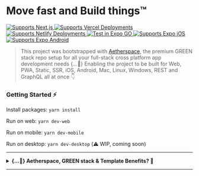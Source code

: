 # Move fast and Build things™️

<p>
  <!-- Next.js -->
  <a href="https://aetherspace-green-stack-starter-premium.vercel.app/">
    <img alt="Supports Next.js" longdesc="Supports Next.js" src="https://img.shields.io/badge/Next-black?style=for-the-badge&logo=next.js&logoColor=white" />
  </a>
  <!-- Vercel -->
  <a href="https://aetherspace-green-stack-starter-premium.vercel.app/">
    <img alt="Supports Vercel Deployments" longdesc="Supports Vercel Deployments" src="https://img.shields.io/badge/vercel-%23000000.svg?style=for-the-badge&logo=vercel&logoColor=white" />
  </a>
  <!-- Netlify -->
  <a href="https://aetherspace-green-stack-starter-premium.netlify.app/">
    <img alt="Supports Netlify Deployments" longdesc="Supports Netlify Deployments" src="https://img.shields.io/badge/netlify-%23000000.svg?style=for-the-badge&logo=netlify&logoColor=#00C7B7" />
  </a>
  <!-- Expo -->
  <a href="https://itunes.apple.com/app/apple-store/id982107779">
    <img alt="Test in Expo GO" longdesc="Test in Expo GO" src="https://img.shields.io/badge/expo-1C1E24?style=for-the-badge&logo=expo&logoColor=#D04A37" />
  </a>
  <!-- iOS -->
  <a href="https://itunes.apple.com/app/apple-store/id982107779">
    <img alt="Supports Expo iOS" longdesc="Supports Expo iOS" src="https://img.shields.io/badge/iOS-4630EB.svg?style=for-the-badge&logo=APPLE&labelColor=999999&logoColor=fff" />
  </a>
  <!-- Android -->
  <a href="https://play.google.com/store/apps/details?id=host.exp.exponent&referrer=blankexample">
    <img alt="Supports Expo Android" longdesc="Supports Expo Android" src="https://img.shields.io/badge/Android-4630EB.svg?style=for-the-badge&logo=ANDROID&labelColor=A4C639&logoColor=fff" />
  </a>
</p>

> This project was bootstrapped with [Aetherspace](https://github.com/codinsonn/aetherspace-green-stack-starter-premium), the premium GREEN stack repo setup for all your full-stack cross platform app development needs {...💚} Enabling the project to be built for Web, PWA, Static, SSR, iOS, Android, Mac, Linux, Windows, REST and GraphQL all at once 👇

### Getting Started ⚡️

Install packages: `yarn install`

Run on web: `yarn dev-web`

Run on mobile: `yarn dev-mobile`

Run on desktop: `yarn dev-desktop` (⚠️ WIP, coming soon)

---

<details>
<summary><b>{...💚} Aetherspace, GREEN stack & Template Benefits? 🚀</b></summary>

---

# Aetherspace - Premium GREEN stack starter template for cross platform React app development

### Table of contents
💚 - [What is the GREEN stack?](#what-is-the-green-stack)  
🚀 - [What is Aetherspace?](#what-is-aetherspace)  
🤖 - [Why start with a monorepo?](#why-monorepo)  
📁 - [File structure and installing new packages.](#package-management)  
👾 - [Benefits and next steps.](#benefits-next-steps)  
🤷‍♂️ - [When *not* to use the GREEN stack.](#when-not-to-use-green-stack)  
📚 - [Relevant Docs.](#relevant-docs)  

## What the hell is the GREEN stack? 💚 <a name="what-is-the-green-stack"></a>

In short GREEN stands for these 5 core technologies:

- **G**raphQL for typed and self documenting APIs
- **R**eact-Native and React-Native-Web for write-once UI
- **E**lectron for enabling and building desktop features
- **E**xpo for easy web + mobile development and testing
- **N**ext.js for SEO, Static Exports, API, SSR & Web-Vitals

The core idea this tech stack enables you to achieve boils down to writing your app code or features once with Javascript and React, yet make it available on any platform or device without double implementations or the need for different development teams.

### It allows you to move fast, save time and deliver more 🎉

> Think of it as Unity for React Apps. Just like Unity aims to make cross console game development a lot easier for (indie) game devs, the GREEN stack aims to do the same for cross-platform app development.

## How does 'Aetherspace' help, exactly? 🚀 <a name="what-is-aetherspace"></a>

Aetherspace is an opinionated framework I've made that fills in the gaps of working and building with the GREEN stack:

- How should I handle responsive design?
- How do I avoid layout shift when react-native styling does not support media queries or classnames?
- What's the best way to style and animate my UI elements for both web and mobile?

Just to name a few.

While the stack itself is very powerfull, figuring out how to get set up and do certain things can be frustrating and time consuming. To save you time figuring it all out on your own, *Aetherspace* contains a bunch of packages, utils and best-practices to set you up for a free and easy ride to cross-platform success.

> Aetherspace is also fully optional. Usage of the UI primitives, React hooks and JS utils provided by `packages/aetherspace` is recommended but not required.

> Provided you throw out the examples and edit some helper scripts in the `package.json` files, you could even delete the package entirely and still be left with a great GREEN stack starter.

More on Aetherspace in the **[👾 Benefits and Next steps](#benefits-next-steps)** section or `AETHERSPACE.md` and `CODEGEN.md`.

## But why start with a monorepo? 🤖 <a name="why-monorepo"></a>

One very annoying thing about figuring stuff out on your own is when packages you're using require custom configuration for webpack, babel or otherwise. It often happens that updating e.g. a single `babel.config.js` used for both React-Native and Next.js will fix usage on either, but then break the other.

Using a monorepo with different entry points for Next.js and Expo allows us to keep configs more seperate, and therefore allow more confident updating of packages and configs without accidentally breaking other platforms.

In this starter template, we've opted to use yarn workspaces. We'll list some basics in the next section, but for a deeper understanding please refer to their documentation for more info.

## 📁 File structure and package management 📦 <a name="package-management"></a>

This starter monorepo has two types of workspaces:
- `/apps/*` for all expo & next.js versions of your apps
- `/packages/*` for all shared dependencies / library code used in multiple apps

```
├── apps/
│   └── {app-name}/ 👉 Where all cross-platform code for {app-name} lives
│       └── components/ ➡️ Molecules / Atoms / Common UI used in 'screens/'
│       └── graphql/ ➡️ Shared code for the GraphQL API client (optional)
│       └── resolvers/ ➡️ Shared resolvers used in both REST or GraphQL API
│       └── screens/ ➡️ Page templates used in App.tsx and next.js's 'pages/' directory
│       └── package.json ➡️ config required by yarn-workspaces, no dependencies
│
│   └── {app-name}-expo/ 👉 Where all Expo & mobile specific config for {app-name} lives
│       └── assets/ ➡️ app icons & other static assets (e.g. fonts)
│       └── app.json ➡️ Expo app config (e.g. landscape / tablet support)
│       └── App.tsx ➡️ Mobile Entrypoint & Navigation Setup (using '{app-name}/screens/')
│       └── babel.config.js ➡️ Babel transpilation config for Expo
│       └── index.js ➡️ Mobile entrypoint loader for App.tsx
│       └── metro.config.js ➡️ Metro bundler config for react-native
│       └── package.json ➡️ yarn-workspace config, lists expo & non-next.js dependencies
│       └── tsconfig.json ➡️ Typescript config for Expo
│       └── webpack.config.js ➡️ Enables PWA browser testing with Expo (no SSR)
│
│   └── {app-name}-next/ 👉 Where all Next.js, Server & API config for {app-name} lives
│       └── public/ ➡️ favicon & other static assets (e.g. fonts)
│       └── src/
│           └── pages/ ➡️ directory based routes (using '{app-name}/screens/')
│               └── api/ ➡️ directory based api routes (using '{app-name}/resolvers/')
│                   └── graphql.ts ➡️ GraphQL client from '{app-name}/graphql/'
│               └── _app.tsx ➡️ App Layout Wrapper (e.g. headers / footers / navigation)
│               └── _document.tsx ➡️ HTML wrapper for head, body & meta tags (+ SSR styles)
│               └── index.tsx ➡️ Homepage (e.g. using '{app-name}/screens/HomeScreen.tsx')
│       └── babel.config.js ➡️ Babel transpilation config for Next.js
│       └── next.config.js ➡️ Next.js config, modules to transpile & plugins to support
│       └── package.json ➡️ yarn-workspaces config, lists ONLY next.js dependencies
│       └── tsconfig.json ➡️ Typescript config for Next.js
│
├── packages/
│   └── {comp-lib}/ 👉 Code shared across apps, ideally same structure as 'apps/{app-name}'
│       └── package.json ➡️ yarn-workspace config, doesn't need deps unless published
│
├── node_modules/ ➡️ Contains all modules for this monorepo
└── package.json  ➡️ Root yarn-workspaces configuration + helper scripts, no deps
```

```
💡 `{app-name}` & `{comp-lib}` are just placeholders and you **can** have multiple of these
```

#### 📦 Keep your apps seperate with `/apps/*` workspaces:

For every app you're building in this monorepo, you'll need a few folders:

- `/apps/app-project` - Where most of your app's UI, logic and Screens will live.
    Shouldn't have any dependencies.
- `/apps/app-project-next` - Entry for web where only next.js related config/setup for an app should live.
    Should list only next.js related dependencies & polyfills.
- `/apps/app-project-expo` - Entry for mobile where only expo related config/setup for an app should live.
    Should list all react(-native) and non next.js related dependencies.

In each of these folders own `package.json` file, a `name` property should be specified to identify that workspace. This name can then be referenced during installs via e.g.

```bash
yarn workspace app-project-next add next-images
```

```bash
yarn workspace app-project-expo add moti
```

> It's also advised to see app workspaces as fully seperate from other apps:

> For example, `/apps/app-project` should not import or reference anything from `/apps/some-other-app`. If you do need to embed a certain screen or component from one app in another, it's best to extract it to its own shared library workspace instead (toggle below for info 👇)

<details>
<summary>💡 `/packages/*` workspaces for e.g. component libraries</summary>

#### Write shared library code in `/packages/*` workspaces:

Packages aim to provide common building blocks or logic for both apps *and* other packages. They do not need to differentiate between entry points with `/packages/...-next` and `/packages/...-expo`.

Like `/apps/` workspaces, they do also require their own `package.json` and `name`, and installing dependencies can work exactly the same:

```bash
yarn workspace component-library add -D @types/react
```

However, unless you will be publishing the package to NPM, it may be best to just install any dependencies in the consuming apps' `/apps/{app-name}-next` or `/apps/{app-name}-expo` workspace instead.

> A good example of a library package usable by multiple app workspaces in this monorepo is the 
`/packages/aetherspace` workspace. It contains UI primitives like `AetherView`, `AetherImage` & `AetherLink` that are small wrappers for & recommended over react-native's own `View`, `Text` & `Image` components.

</details>

## 👾 Stack and Template benefits + Next steps 👾 <a name="benefits-next-steps"></a>

If you've read the sections above, It's likely the **ease** of use, **time saving** capabilities and **scalability** of this stack & template are clear.

The starter repo comes with some opinionated extra packages and abilities.  
Here's a list of what you can start doing out of the box:

- Link pages and screens cross platform with `expo-next-react-navigation` or `<AetherLink>`
- Use tailwind to style UI responsively on web / mobile with `<AetherView tw="sm:px-2">` / `tailwind-rn`
- Animate UI elements with `<AetherView.Animated>` / `react-native-reanimated` / `moti`
- Add illustrations or icons with `react-native-svg`
- Bring the power of GraphQL to JSON or REST apis with `aetherResolver()` and Schemas.
- Add auth with [AuthSession](https://docs.expo.dev/versions/latest/sdk/auth-session/) ([Expo Examples](https://docs.expo.dev/guides/authentication/))
- Document your components and APIs with Storybook.
- Deploy to vercel with `yarn deploy` or `vercel --prod --no-clipboard` ([view live](https://aetherspace-green-stack-starter-premium.vercel.app/))
- Deploy to netlify [via this guide](https://www.netlify.com/blog/2020/11/30/how-to-deploy-next.js-sites-to-netlify/) ([view live](https://aetherspace-green-stack-starter-premium.netlify.app/))

If you'd like to continue learning about Aetherspace and the GREEN stack, there are more detailed guides, tips and best-practices in:
- `AETHERSPACE.md`, `CODEGEN.md`, `NAVIGATION.md` & `API.md` (Aetherspace & Codegen)  
- `STYLING.md`, `ANIMATING.md` & `DOCUMENTING.md` (GREEN stack How-tos)

## 💼 Why this makes sense from a business perspective 💸 <a name="why-this-makes-sense-from-a-business-perspective"></a>

Whether you're a startup or established company, having both web and mobile apps is a great competitive advantage. There are many stories of market leaders suddenly being overtaken because the competition were able to move faster or had more devices their solution was available on for their customers.

This stack makes it near effortless to enable extra platforms. It helps keep teams small and enables them to move fast when building new pages or features for phones, tablets and/or the web.

**More deliverables for less time invested in turn means flexibility in one or more of these areas:**
- ... negotiation room about budget or deadlines (in case of client work)
- ... 💰 to be distributed among the entire team
- ... 🕗 available for experimentation
- ... budget available to market the product

<details>
<summary>Show full 🕗🕗 to 💰💰💰 Comparison</summary>

---

Let's talk Return on Investment:

> 🕗 = time required = devs / teams / resources invested  
> 💰 = deliverable sale value = costs to build + profit margin  
> ROI = 🕗 -> *sold for* -> 💰

Web only project ROI = 🕗🕗 -> 💰💰
- 🕗 Web Front-End 💰
- 🕗 General Back-End (REST / GraphQL + Templates / SSR) 💰

Native iOS + Android project ROI = 🕗🕗🕗 -> 💰💰💰
- 🕗 iOS App with Swift 💰
- 🕗 Android app with Java 💰
- 🕗 API Back-End (REST / GraphQL) 💰

React-Native Mobile App ROI = 🕗🕗 -> 💰💰 to 💰💰💰
- 🕗 iOS + Android App with RN 💰(💰)
- 🕗 API Back-End (REST / GraphQL) 💰

Expo Mobile + PWA ROI = 🕗🕗 ->💰💰 to 💰💰💰💰
- 🕗 iOS + Android + PWA with Expo & RN (Web without SSR) 💰(💰💰)
- 🕗 API Back-End (REST / GraphQL) 💰

> Now, things get *really* interesting when you try to compare full cross-platform apps

Full Cross Platform with Separate Dev Teams ROI = 🕗🕗🕗🕗🕗🕗🕗 -> 💰💰💰💰💰💰💰
- 🕗 Web Front-End 💰
- 🕗 iOS App with Swift 💰
- 🕗 Android app with Java 💰
- 🕗 Windows App Dev Team 💰
- 🕗 MacOS App Dev Team 💰
- 🕗 Linux App Dev Team 💰
- 🕗 API Back-End (REST / GraphQL) 💰

Full Cross Platform with GREEN stack ROI = 🕗🕗 -> 💰💰 to 💰💰💰💰💰💰💰
- 🕗 Web (PWA & SSR & Web Vitals) + iOS + Android + Windows + MacOS + Linux 💰(💰💰💰💰💰)
- 🕗 Back-End (REST + GraphQL + SSR + Static Exports + ISSG + universal JS utils thanks to Next.js) 💰

#### Key takeaway: Always upsell more plaforms / devices the app could run on

---

</details>

## When not to use the GREEN stack? 🤷‍♂️ <a name="when-not-to-use-green-stack"></a>

The GREEN stack is unlikely to be the best fit when your project...
- ... will always be web only 👉 Use `next.js`
- ... will always be mobile only 👉 Use `Expo`
- ... will always be desktop only 👉 Use `Electron` + `React` / `Vue` / `Svelte`
- ... is very Bluetooth / AR / VR / XR heavy 👉 Go native with `Swift` / `Java`
- ... is a console game 👉 Use [`Unity`](https://unity.com/download) instead
- ... is not using React 👉 Use `Svelte` / `Vue` + `Ionic`
- ... has no real need for Server Rendering, SEO or Web-Vitals 👉 Use `Expo` (+ Web Support)
- ... is using React, but the project is too far along and has no budget, time or people to refactor 🤷‍♂️

If your project has required dependencies / SDKs / libraries that are either not available in JS, are not extractable to API calls or cannot function cross-platform, this may also not be a good solution for your use-case*.

```
🛠 * However, for JS libs, you could always try adding cross platform support yourself with `patch-package`
```

## 📚 Relevant docs: <a name="relevant-docs"></a>

- [Yan Workspaces Docs](https://classic.yarnpkg.com/lang/en/docs/workspaces/)
- [Expo Docs](https://docs.expo.dev/)
- [Next.js Docs](https://nextjs.org/docs/getting-started)
- [React Native Docs](https://reactnative.dev/docs/getting-started)
- [React Navigation Docs](https://reactnavigation.org/docs/getting-started)
- [React-Native-Web Docs](https://necolas.github.io/react-native-web/docs/)
- [Apollo GraphQL Docs](https://www.apollographql.com/docs/)
- [Reanimated Docs](https://docs.swmansion.com/react-native-reanimated/docs)
- [Moti Docs](https://moti.fyi/)

</details>

---
